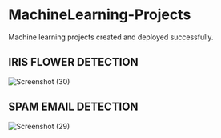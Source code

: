 # MachineLearning-Projects
Machine learning projects created and deployed successfully.

## IRIS FLOWER DETECTION ##

![Screenshot (30)](https://user-images.githubusercontent.com/106294565/235349658-945d0ee1-8ad2-4551-b39a-71762488ef1f.png)

## SPAM EMAIL DETECTION ##

![Screenshot (29)](https://user-images.githubusercontent.com/106294565/235349738-30bf7352-22fb-4555-a209-1e80ffc7c79e.png)
